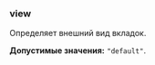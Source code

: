 ### view

Определяет внешний вид вкладок.

<!-- props:start -->
**Допустимые значения:** `"default"`.
<!-- props:end -->

